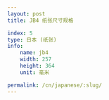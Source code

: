 ```yaml
---
layout: post
title: JB4 纸张尺寸规格

index: 5
type: 日本 (纸张)
info:
    name: jb4
    width: 257
    height: 364
    unit: 毫米

permalink: /cn/japanese/:slug/
---
```



